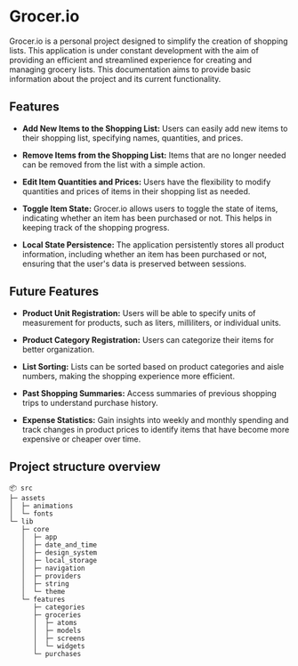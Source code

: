 # Grocer.io

Grocer.io is a personal project designed to simplify the creation of shopping lists. This application is under constant development with the aim of providing an efficient and streamlined experience for creating and managing grocery lists. This documentation aims to provide basic information about the project and its current functionality.

## Features

- **Add New Items to the Shopping List:** Users can easily add new items to their shopping list, specifying names, quantities, and prices.

- **Remove Items from the Shopping List:** Items that are no longer needed can be removed from the list with a simple action.

- **Edit Item Quantities and Prices:** Users have the flexibility to modify quantities and prices of items in their shopping list as needed.

- **Toggle Item State:** Grocer.io allows users to toggle the state of items, indicating whether an item has been purchased or not. This helps in keeping track of the shopping progress.

- **Local State Persistence:** The application persistently stores all product information, including whether an item has been purchased or not, ensuring that the user's data is preserved between sessions.

## Future Features

- **Product Unit Registration:** Users will be able to specify units of measurement for products, such as liters, milliliters, or individual units.

- **Product Category Registration:** Users can categorize their items for better organization.

- **List Sorting:** Lists can be sorted based on product categories and aisle numbers, making the shopping experience more efficient.

- **Past Shopping Summaries:** Access summaries of previous shopping trips to understand purchase history.

- **Expense Statistics:** Gain insights into weekly and monthly spending and track changes in product prices to identify items that have become more expensive or cheaper over time.

## Project structure overview

```
📦 src
├─ assets
│  ├─ animations
│  └─ fonts
└─ lib
   ├─ core
   │  ├─ app
   │  ├─ date_and_time
   │  ├─ design_system
   │  ├─ local_storage
   │  ├─ navigation
   │  ├─ providers
   │  ├─ string
   │  └─ theme
   └─ features
      ├─ categories
      ├─ groceries
      │  ├─ atoms
      │  ├─ models
      │  ├─ screens
      │  └─ widgets
      └─ purchases
```
